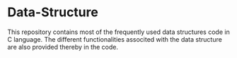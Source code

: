 # Data-Structure
This repository contains most of the frequently used data structures code in C language.
The different functionalities associted with the data structure are also provided thereby in the code.
